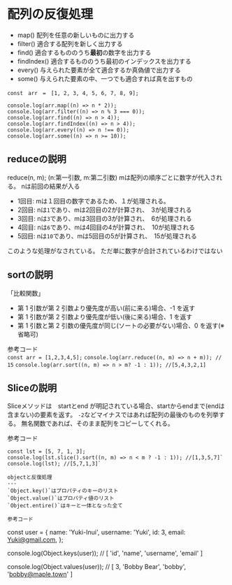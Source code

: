 # 配列の反復処理

- map() 配列を任意の新しいものに出力する
- filter() 適合する配列を新しく出力する
- find() 適合するもののうち**最初**の数字を出力する
- findIndex() 適合するもののうち最初のインデックスを出力する
- every() 与えられた要素が全て適合するか真偽値で出力する
- some()  与えられた要素の中、一つでも適合すれば真を出すもの
```
const　arr　=　[1, 2, 3, 4, 5, 6, 7, 8, 9];

console.log(arr.map((n) => n * 2));
console.log(arr.filter((n) => n % 3 === 0));
console.log(arr.find((n) => n > 4));
console.log(arr.findIndex((n) => n > 4));
console.log(arr.every((n) => n !== 0));
console.log(arr.some((n) => n >= 10));
```
reduceの説明
---
reduce(n, m);  (n:第一引数, m:第二引数)
mは配列の順序ごとに数字が代入される。
nは前回の結果が入る

- 1回目: mは１回目の数字であるため、１が処理される。
- 2回目: nは`1`であり、mは2回目の2が計算され、　3が処理される
- 3回目: nは`3`であり、mは3回目の3が計算され、　6が処理される
- 4回目: nは`6`であり、mは4回目の4が計算され、　10が処理される
- 5回目: nは`10`であり、mは5回目の5が計算され、　15が処理される

このような処理がなされている。
ただ単に数字が合計されているわけではない

sortの説明
---
「比較関数」
- 第 1 引数が第 2 引数より優先度が高い(前に来る)場合、-1 を返す
- 第 1 引数が第 2 引数より優先度が低い(後に来る)場合、1 を返す
- 第 1 引数と第 2 引数の優先度が同じ(ソートの必要がない)場合、0 を返す(※省略可)
　
 
 参考コード<br>
`const arr = [1,2,3,4,5];`
`console.log(arr.reduce((n, m) => n + m)); // 15`
`console.log(arr.sort((n, m) => n > m? -1 : 1)); //[5,4,3,2,1]`

Sliceの説明
---
Sliceメソッドは　startとend が明記されている場合、startからendまで(endは含まない)の要素を返す。
  `-2`などマイナスではあれば配列の最後のものを列挙する。
  無名関数であれば、そのまま配列をコピーしてくれる。
  
参考コード
```
const lst = [5, 7, 1, 3];
console.log(lst.slice().sort((n, m) => n < m ? -1 : 1)); //[1,3,5,7]`
console.log(lst); //[5,7,1,3]`

objectと反復処理
---
`Object.key()`はプロパティのキーのリスト
`Object.value()`はプロパティ値のリスト
`Object.entire()`はキーと一体となった全て

参考コード
```
const user = {
 name: 'Yuki-Inui',
 username: 'Yuki',
 id: 3,
 email: Yuki@gmail.com,
 };
 
console.log(Object.keys(user));
// [ 'id', 'name', 'username', 'email' ]

console.log(Object.values(user));
// [ 3, 'Bobby Bear', 'bobby', 'bobby@maple.town' ]



  
  


